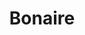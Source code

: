 ---
title: "Bonaire"
introtext: "Bonaire is een eiland in het Caribisch gebied wat officieel geen land is, maar een bijzondere gemeente van Nederland! Het eiland staat bekend om zijn ongerepte natuur, de mooie witte stranden en de vele watersporten die er beoefend kunnen worden. Vanwege het heldere water, prachtige koraalriffen en vele kleurrijke vissen is Bonaire al jaren een van de topbestemmingen als het gaat om duiken en snorkelen. "
introimage: "https://lh3.googleusercontent.com/0xsgwh0T3h6GQgU3k8oYVv8Cgz7Uma6drOd_sHDb2I5ElE6pmE7RHAlwUP1hHILNZDtAG_LXDBmtwmwQ3LMh6bQFiWFgU0k-im_CLPBGHiYK3tsILPNkWBYlajY-qRtz7NuEYA4ttQ=w800"
surface: "288"
inhabitants: "20.000"
rate: "1,17"
valuta: "dollar"
main_text: "Je kunt in de wat ruigere binnenlanden van Bonaire ook erg mooie wandelroutes afleggen. In het zuiden van het eiland vind je het adembenemend gekleurde Pekelmeer, waar nog altijd zout gewonnen wordt. Dit meer is ook de thuishaven voor de Caribische flamingo's, die je hier in grote aantallen ziet. Bonaire heeft alles voor een heerlijke vakantie om tot rust te komen en te genieten van de prachtige natuur!"
fact_one_text: ""
fact_two_text: ""
bigmac_index: ""
images: "https://lh3.googleusercontent.com/f3vwYGs5T5FIk4dmmYDg1nrv7MvQXj4UzF--evB6oGKlEHCaXumuXZhaM1iqXHf6sveb7h48hI-4w2-uI5F7tOoXazneIE5R_YVUmZMUzAJdwJZUJy8UXusv8W89oLAHvAcWa6-HWA=w800|https://lh3.googleusercontent.com/UEkQal9yjkxo2o6krhl59S-q-npGwdVpGP3hjyBEMcZcJyb4IjPmsK3YyoDAhQY_BoPV4mCn1_MFf-nryd2A1whmh_x0hKLbl5g7-j_-DXjMn5JYjEBKMIQYz_jspi9_lsL8-gIv4w=w800|https://lh3.googleusercontent.com/FkwtGl0n4LKbv1YR9Tdclhm8U_w3HcvAuELS7v_EeqvPO1C_m0btk-G4xYf0_nW9fkCC5DOEmOLNBURXBNO71fibVKbUm1QfStHxs1UED2inIcg5NHPJ-oV2ZVq-xAnl73unmZqMJA=w800|https://lh3.googleusercontent.com/IFiIO4Uonuahd-THpOMn23GVfcCfnxIqWmiwsovCZHRGjaYhQ2d1CV2wEzT3wywkpg4bZ0gp6200OLQef7L3_Jc2itATgoCUDSTP4YNoYOOK2ZhSHW1_F0EzETaYsV8oINeJCTBorA=w800"
flight_button_title: "Check vluchtprijzen Bonaire"
flight_button_url: "https://lt45.net/c/?si=11986&li=1528136&wi=335922&ws=&dl=transport%2Fflights%2Fnl%2Fbq%2F%3Flocale%3Dnl-NL%26currency%3DEUR%26market%3DNL"
inspiration_url: "https://partner.bol.com/click/click?p=2&t=url&s=1025999&f=TXL&url=https%3A%2F%2Fwww.bol.com%2Fnl%2Ff%2Flonely-planet-caribbean-islands%2F36207570%2F&name=Lonely%20Planet%20Caribbean%20Islands%2C%20Lonely%20Planet"
country_code: "bq"
hotels_url: "https://www.booking.com/country/bq.nl.html?aid=1837623"
continent: "Noord-Amerika"
---